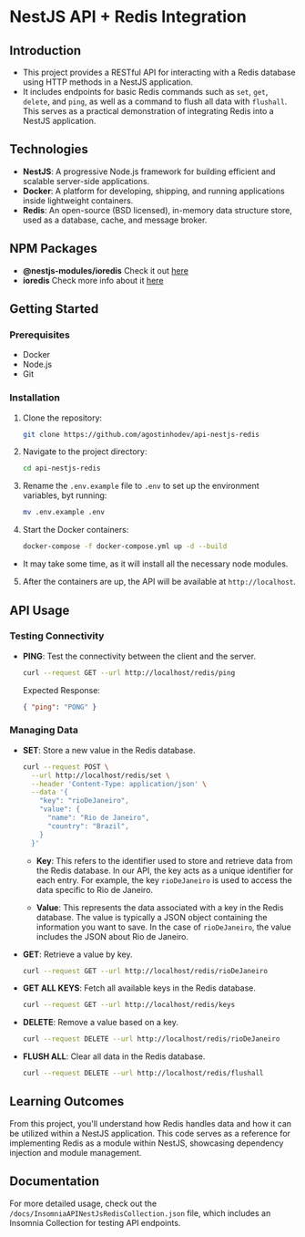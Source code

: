 # NestJS API + Redis Integration

## Introduction

- This project provides a RESTful API for interacting with a Redis database using HTTP methods in a NestJS application.
- It includes endpoints for basic Redis commands such as `set`, `get`, `delete`, and `ping`, as well as a command to flush all data with `flushall`. This serves as a practical demonstration of integrating Redis into a NestJS application.

## Technologies

- **NestJS**: A progressive Node.js framework for building efficient and scalable server-side applications.
- **Docker**: A platform for developing, shipping, and running applications inside lightweight containers.
- **Redis**: An open-source (BSD licensed), in-memory data structure store, used as a database, cache, and message broker.

## NPM Packages
- **@nestjs-modules/ioredis** Check it out [here](https://www.npmjs.com/package/@nestjs-modules/ioredis)
- **ioredis** Check more info about it [here](https://www.npmjs.com/package/ioredis)

## Getting Started

### Prerequisites

- Docker
- Node.js
- Git

### Installation

1. Clone the repository:

   ```bash
   git clone https://github.com/agostinhodev/api-nestjs-redis
   ```

2. Navigate to the project directory:

   ```bash
   cd api-nestjs-redis
   ```

3. Rename the `.env.example` file to `.env` to set up the environment variables, byt running:
    ```bash
    mv .env.example .env
    ```

4. Start the Docker containers:

   ```bash
   docker-compose -f docker-compose.yml up -d --build
   ```

  - It may take some time, as it will install all the necessary node modules.

5. After the containers are up, the API will be available at `http://localhost`.

## API Usage

### Testing Connectivity

- **PING**:
  Test the connectivity between the client and the server.
  ```bash
  curl --request GET --url http://localhost/redis/ping
  ```
  Expected Response:
  ```json
  { "ping": "PONG" }
  ```

### Managing Data

- **SET**:
  Store a new value in the Redis database.

  ```bash
  curl --request POST \
    --url http://localhost/redis/set \
    --header 'Content-Type: application/json' \
    --data '{
      "key": "rioDeJaneiro",
      "value": {
        "name": "Rio de Janeiro",
        "country": "Brazil",
      }
    }'
  ```

  - **Key**: This refers to the identifier used to store and retrieve data from the Redis database. In our API, the key acts as a unique identifier for each entry. For example, the key `rioDeJaneiro` is used to access the data specific to Rio de Janeiro.

  - **Value**: This represents the data associated with a key in the Redis database. The value is typically a JSON object containing the information you want to save. In the case of `rioDeJaneiro`, the value includes the JSON about Rio de Janeiro.

- **GET**:
  Retrieve a value by key.

  ```bash
  curl --request GET --url http://localhost/redis/rioDeJaneiro
  ```

- **GET ALL KEYS**:
  Fetch all available keys in the Redis database.

  ```bash
  curl --request GET --url http://localhost/redis/keys
  ```

- **DELETE**:
  Remove a value based on a key.

  ```bash
  curl --request DELETE --url http://localhost/redis/rioDeJaneiro
  ```

- **FLUSH ALL**:
  Clear all data in the Redis database.
  ```bash
  curl --request DELETE --url http://localhost/redis/flushall
  ```

## Learning Outcomes

From this project, you'll understand how Redis handles data and how it can be utilized within a NestJS application. This code serves as a reference for implementing Redis as a module within NestJS, showcasing dependency injection and module management.

## Documentation

For more detailed usage, check out the `/docs/InsomniaAPINestJsRedisCollection.json` file, which includes an Insomnia Collection for testing API endpoints.
